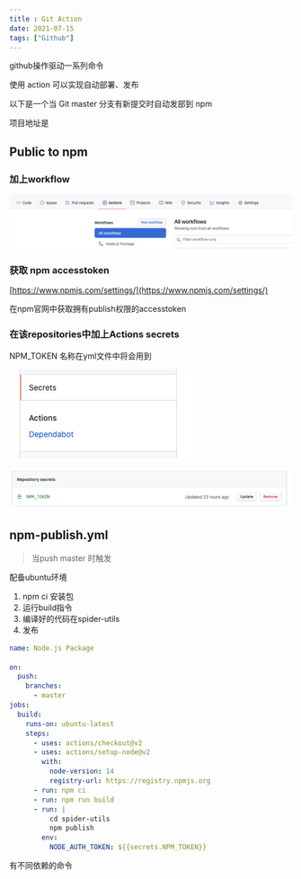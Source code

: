 ```yaml
---
title : Git Action
date: 2021-07-15
tags: ["Github"]
---
```


github操作驱动一系列命令

使用 action 可以实现自动部署、发布

以下是一个当 Git master 分支有新提交时自动发部到 npm

项目地址是

 <!--more-->

## Public to npm

### 加上workflow

![Github%20Action%2062a4ecf1395640759a428b91d6ed22df/Untitled.png](Github%20Action%2062a4ecf1395640759a428b91d6ed22df/Untitled.png)

### 获取 npm accesstoken

[https://www.npmjs.com/settings/](https://www.npmjs.com/settings/) 

在npm官网中获取拥有publish权限的accesstoken

### 在该repositories中加上Actions secrets

NPM_TOKEN 名称在yml文件中将会用到

![Github%20Action%2062a4ecf1395640759a428b91d6ed22df/Untitled%201.png](Github%20Action%2062a4ecf1395640759a428b91d6ed22df/Untitled%201.png)

![Github%20Action%2062a4ecf1395640759a428b91d6ed22df/Untitled%202.png](Github%20Action%2062a4ecf1395640759a428b91d6ed22df/Untitled%202.png)

## npm-publish.yml

> 当push master 时触发

配备ubuntu环境

1. npm ci 安装包
2. 运行build指令
3. 编译好的代码在spider-utils
4. 发布

```yaml
name: Node.js Package

on:
  push:
    branches:
      - master
jobs:
  build:
    runs-on: ubuntu-latest
    steps:
      - uses: actions/checkout@v2
      - uses: actions/setup-node@v2
        with:
          node-version: 14
          registry-url: https://registry.npmjs.org
      - run: npm ci
      - run: npm run build
      - run: |
          cd spider-utils
          npm publish
        env:
          NODE_AUTH_TOKEN: ${{secrets.NPM_TOKEN}}
```

有不同依赖的命令
